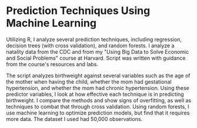 # Prediction Techniques Using Machine Learning
Utilizing R, I analyze several prediction techniques, including regression, decision trees (with cross validation), and random forests. I analyze a natality data from the CDC and from my "Using Big Data to Solve Economic and Social Problems" course at Harvard. Script was written with guidance from the course's resources and labs.

The script analyzes birthweight against several variables such as the age of the mother when having the child, whether the mom had gestational hypertension, and whether the mom had chronic hypertension. Using these predictor variables, I look at how effective each technique is in predicting birthweight. I compare the methods and show signs of overfitting, as well as techniques to combat that through cross validation. Using random forests, I use machine learning to optimize prediction models, but find that it requires more data. The dataset I used had 50,000 observations. 
